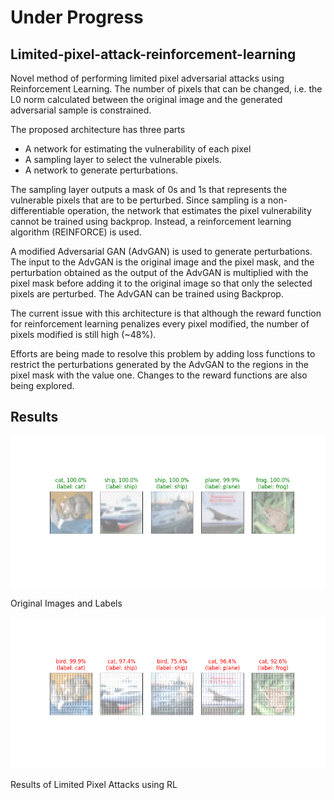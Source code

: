 # Under Progress #

## Limited-pixel-attack-reinforcement-learning
Novel method of performing limited pixel adversarial attacks using Reinforcement Learning.
The number of pixels that can be changed, i.e. the L0 norm calculated between the original image and the generated adversarial sample is constrained.

The proposed architecture has three parts 
- A network for estimating the vulnerability of each pixel
- A sampling layer to select the vulnerable pixels.
- A network to generate perturbations.

The sampling layer outputs a mask of 0s and 1s that represents the vulnerable pixels that are to be perturbed. Since sampling is a non-differentiable operation, the network that estimates the pixel vulnerability cannot be trained using backprop. Instead, a reinforcement learning algorithm (REINFORCE) is used.

A modified Adversarial GAN (AdvGAN) is used to generate perturbations. The input to the AdvGAN is the original image and the pixel mask, and the perturbation obtained as the output of the AdvGAN is multiplied with the pixel mask before adding it to the original image so that only the selected pixels are perturbed. The AdvGAN can be trained using Backprop.

The current issue with this architecture is that although the reward function for reinforcement learning penalizes every pixel modified, the number of pixels modified is still high (~48%).

Efforts are being made to resolve this problem by adding loss functions to restrict the perturbations generated by the AdvGAN to the regions in the pixel mask with the value one. Changes to the reward functions are also being explored.

## Results 
![Original Image](original.png)

Original Images and Labels

![Limited Pixel Attack using RL](original_advgan.png)

Results of Limited Pixel Attacks using RL
